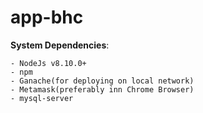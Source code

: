 # app-bhc

**System Dependencies**:

    - NodeJs v8.10.0+
    - npm
    - Ganache(for deploying on local network)
    - Metamask(preferably inn Chrome Browser)
    - mysql-server

